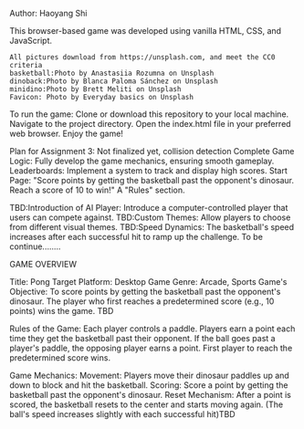 Author: Haoyang Shi

This browser-based game was developed using vanilla HTML, CSS, and JavaScript.

    All pictures download from https://unsplash.com, and meet the CC0 criteria
    basketball:Photo by Anastasiia Rozumna on Unsplash
    dinoback:Photo by Blanca Paloma Sánchez on Unsplash
    minidino:Photo by Brett Meliti on Unsplash
    Favicon: Photo by Everyday basics on Unsplash


To run the game:
Clone or download this repository to your local machine.
Navigate to the project directory.
Open the index.html file in your preferred web browser.
Enjoy the game!



Plan for Assignment 3:
Not finalized yet,
collision detection
Complete Game Logic: Fully develop the game mechanics, ensuring smooth gameplay.
Leaderboards: Implement a system to track and display high scores.
Start Page: "Score points by getting the basketball past the opponent's dinosaur. Reach a score of 10 to win!"
A "Rules" section.


TBD:Introduction of AI Player: Introduce a computer-controlled player that users can compete against.
TBD:Custom Themes: Allow players to choose from different visual themes.
TBD:Speed Dynamics: The basketball's speed increases after each successful hit to ramp up the challenge.
To be continue........



GAME OVERVIEW

Title: Pong
Target Platform: Desktop 
Game Genre: Arcade, Sports
Game's Objective: To score points by getting the basketball past the opponent's dinosaur. 
The player who first reaches a predetermined score (e.g., 10 points) wins the game. TBD


Rules of the Game:
Each player controls a paddle.
Players earn a point each time they get the basketball past their opponent.
If the ball goes past a player's paddle, the opposing player earns a point.
First player to reach the predetermined score wins.


Game Mechanics:
Movement: Players move their dinosaur paddles up and down to block and hit the basketball.
Scoring: Score a point by getting the basketball past the opponent's dinosaur.
Reset Mechanism: After a point is scored, the basketball resets to the center and starts moving again.
(The ball's speed increases slightly with each successful hit)TBD